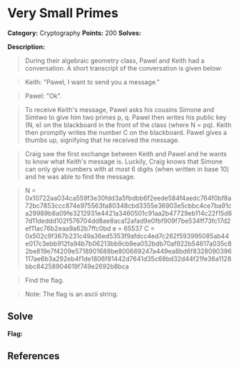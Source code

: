 # Very Small Primes
**Category:** Cryptography **Points:** 200 **Solves:**

**Description:**
>During their algebraic geometry class, Pawel and Keith had a conversation. A short transcript of the conversation is given below:

>Keith: "Pawel, I want to send you a message."

>Pawel: "Ok".

>To receive Keith's message, Pawel asks his cousins Simone and Simtwo to give him two primes p, q. Pawel then writes his public key (N, e) on the blackboard in the front of the class (where N = pq). Keith then promptly writes the number C on the blackboard. Pawel gives a thumbs up, signifying that he received the message. 

>Craig saw the first exchange between Keith and Pawel and he wants to know what Keith's message is. Luckily, Craig knows that Simone can only give numbers with at most 6 digits (when written in base 10) and he was able to find the message.

>N = 0x10722aa034ca559f3e30fdd3a5fbdbb6f2eede584f4aedc764f0bf8a72bc7853ccc874e975563fa80348cbd3355e36903e5cbbc4ce7ba91ca29989b8a09fe3212931e4421a3460501c91aa2b47729eb114c22f15d87d11deddd102f576704dd8ae8aca12afad9e0fbf909f7be534ff73fc17d2ef11ac76b2eaa9a62b7ffc0bd 
e = 65537
C = 0x502c9f367b231c49a36ed5353f9afdcc4ed7c262f593995085ab44e017c3ebb912fa94b7b06213bb9cb9ea052bdb70af922b54617a035c82be819e7f4209e5718901688be800669247a449ea8bd6f8328090396117ae6b3a292eb4f1de1806f81442d7641d35c68bd32d44f21fe36a1128bbc84258904619f749e2692b8bca

>Find the flag.

>Note: The flag is an ascii string. 


## Solve


**Flag:**

## **References**

